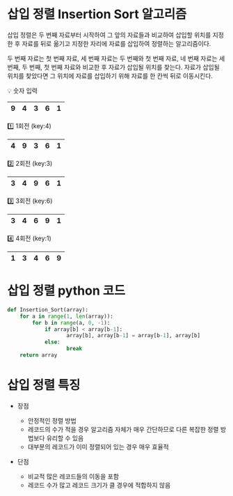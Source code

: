 # 삽입 정렬 Insertion Sort 알고리즘

삽입 정렬은 두 번째 자료부터 시작하여 그 앞의 자료들과 비교하여 삽입할 위치를 지정한 후 자료를 뒤로
옮기고 지정한 자리에 자료를 삽입하여 정렬하는 알고리즘이다.

두 번째 자료는 첫 번째 자료, 세 번째 자료는 두 번째와 첫 번째 자료, 네 번째 자료는 세 번째, 두 번째,
첫 번째 자료와 비교한 후 자료가 삽입될 위치를 찾는다. 자료가 삽입될 위치를 찾았다면 그 위치에 자료를
삽입하기 위해 자료를 한 칸씩 뒤로 이동시킨다.

💡 숫자 입력

| 9 | 4 | 3 | 6 | 1 |
|---|---|---|---|---|

1️⃣ 1회전 (key:4)

| 4 | 9 | 3 | 6 | 1 |
|---|---|---|---|---|

2️⃣ 2회전 (key:3)

| 3 | 4 | 9 | 6 | 1 |
|---|---|---|---|---|

3️⃣ 3회전 (key:6)

| 3 | 4 | 6 | 9 | 1 |
|---|---|---|---|---|

4️⃣ 4회전 (key:1)

| 1 | 3 | 4 | 6 | 9 |
|---|---|---|---|---|

# 삽입 정렬 python 코드

```python
def Insertion_Sort(array):
    for a in range(1, len(array)):
        for b in range(a, 0, -1):
            if array[b] < array[b-1]:
                   array[b], array[b-1] = array[b-1], array[b]
            else:
                   break
    return array
```

# 삽입 정렬 특징

* 장점

    * 안정적인 정렬 방법
    * 레코드의 수가 적을 경우 알고리즘 자체가 매우 간단하므로 다른 복잡한 정렬 방법보다 유리할 수 있음
    * 대부분의 레코드가 이미 정렬되어 있는 경우 매우 효율적

* 단점

    * 비교적 많은 레코드들의 이동을 포함
    * 레코드 수가 많고 레코드 크기가 클 경우에 적합하지 않음
